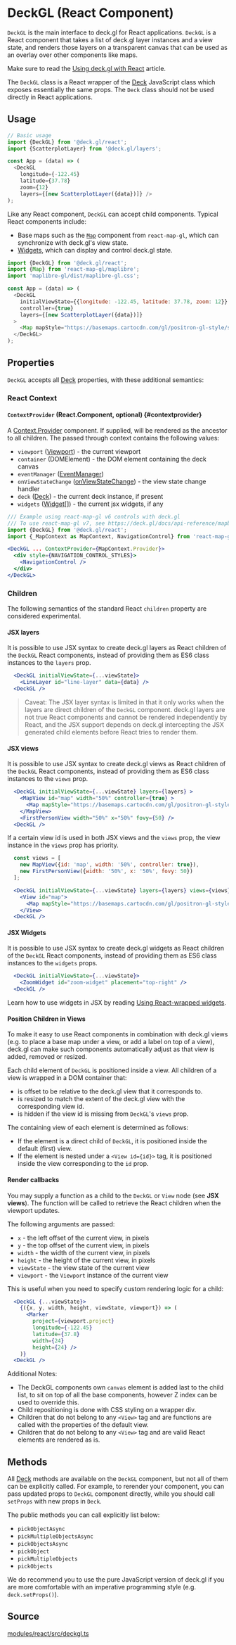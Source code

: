 # DeckGL (React Component)

`DeckGL` is the main interface to deck.gl for React applications. `DeckGL` is a React component that takes a list of deck.gl layer instances and a view state, and renders those layers on a transparent canvas that can be used as an overlay over other components like maps.

Make sure to read the [Using deck.gl with React](../../get-started/using-with-react.md) article.

The `DeckGL` class is a React wrapper of the [Deck](../core/deck.md) JavaScript class which exposes essentially the same props. The `Deck` class should not be used directly in React applications.


## Usage

```js
// Basic usage
import {DeckGL} from '@deck.gl/react';
import {ScatterplotLayer} from '@deck.gl/layers';

const App = (data) => (
  <DeckGL
    longitude={-122.45}
    latitude={37.78}
    zoom={12}
    layers={[new ScatterplotLayer({data})]} />
);
```

Like any React component, `DeckGL` can accept child components. Typical React components include:

- Base maps such as the [`Map`](https://visgl.github.io/react-map-gl/docs/api-reference/map) component from `react-map-gl`, which can synchronize with deck.gl's view state.
- [Widgets](./overview.md#using-react-wrapped-widgets), which can display and control deck.gl state.

```js
import {DeckGL} from '@deck.gl/react';
import {Map} from 'react-map-gl/maplibre';
import 'maplibre-gl/dist/maplibre-gl.css';

const App = (data) => (
  <DeckGL
    initialViewState={{longitude: -122.45, latitude: 37.78, zoom: 12}}
    controller={true}
    layers={[new ScatterplotLayer({data})]}
  >
    <Map mapStyle="https://basemaps.cartocdn.com/gl/positron-gl-style/style.json" />
  </DeckGL>
);

```

## Properties

`DeckGL` accepts all [Deck](../core/deck.md#properties) properties, with these additional semantics:

### React Context

#### `ContextProvider` (React.Component, optional) {#contextprovider}

A [Context.Provider](https://reactjs.org/docs/context.html#contextprovider) component. If supplied, will be rendered as the ancestor to all children. The passed through context contains the following values:

- `viewport` ([Viewport](../core/viewport.md)) - the current viewport
- `container` (DOMElement) - the DOM element containing the deck canvas
- `eventManager` ([EventManager](https://visgl.github.io/mjolnir.js/docs/api-reference/event-manager))
- `onViewStateChange` ([onViewStateChange](../core/deck.md#onviewstatechange)) - the view state change handler 
- `deck` ([Deck](../core/deck.md)) - the current deck instance, if present
- `widgets` ([Widget](../core/widget.md)[]) - the current jsx widgets, if any

```jsx
/// Example using react-map-gl v6 controls with deck.gl
/// To use react-map-gl v7, see https://deck.gl/docs/api-reference/mapbox/mapbox-overlay
import {DeckGL} from '@deck.gl/react';
import {_MapContext as MapContext, NavigationControl} from 'react-map-gl';

<DeckGL ... ContextProvider={MapContext.Provider}>
  <div style={NAVIGATION_CONTROL_STYLES}>
    <NavigationControl />
  </div>
</DeckGL>
```


### Children

The following semantics of the standard React `children` property are considered experimental.


#### JSX layers

It is possible to use JSX syntax to create deck.gl layers as React children of the `DeckGL` React components, instead of providing them as ES6 class instances to the `layers` prop.

```jsx
  <DeckGL initialViewState={...viewState}>
    <LineLayer id="line-layer" data={data} />
  <DeckGL />
```

> Caveat: The JSX layer syntax is limited in that it only works when the layers are direct children of the `DeckGL` component. deck.gl layers are not true React components and cannot be rendered independently by React, and the JSX support depends on deck.gl intercepting the JSX generated child elements before React tries to render them.


#### JSX views

It is possible to use JSX syntax to create deck.gl views as React children of the `DeckGL` React components, instead of providing them as ES6 class instances to the `views` prop.

```jsx
  <DeckGL initialViewState={...viewState} layers={layers} >
    <MapView id="map" width="50%" controller={true} >
      <Map mapStyle="https://basemaps.cartocdn.com/gl/positron-gl-style/style.json" />
    </MapView>
    <FirstPersonView width="50%" x="50%" fovy={50} />
  <DeckGL />
```

If a certain view id is used in both JSX views and the `views` prop, the view instance in the `views` prop has priority.

```jsx
  const views = [
    new MapView({id: 'map', width: '50%', controller: true}),
    new FirstPersonView({width: '50%', x: '50%', fovy: 50})
  ];

  <DeckGL initialViewState={...viewState} layers={layers} views={views} >
    <View id="map">
      <Map mapStyle="https://basemaps.cartocdn.com/gl/positron-gl-style/style.json" />
    </View>
  <DeckGL />
```

#### JSX Widgets

It is possible to use JSX syntax to create deck.gl widgets as React children of the `DeckGL` React components, instead of providing them as ES6 class instances to the `widgets` props.

```jsx
  <DeckGL initialViewState={...viewState}>
    <ZoomWidget id="zoom-widget" placement="top-right" />
  <DeckGL />
```

Learn how to use widgets in JSX by reading [Using React-wrapped widgets](./overview.md#using-react-wrapped-widgets).

#### Position Children in Views

To make it easy to use React components in combination with deck.gl views (e.g. to place a base map under a view, or add a label on top of a view), deck.gl can make such components automatically adjust as that view is added, removed or resized.

Each child element of `DeckGL` is positioned inside a view. All children of a view is wrapped in a DOM container that:

* is offset to be relative to the deck.gl view that it corresponds to.
* is resized to match the extent of the deck.gl view with the corresponding view id.
* is hidden if the view id is missing from `DeckGL`'s `views` prop.

The containing view of each element is determined as follows:

- If the element is a direct child of `DeckGL`, it is positioned inside the default (first) view.
- If the element is nested under a `<View id={id}>` tag, it is positioned inside the view corresponding to the `id` prop. 


#### Render callbacks

You may supply a function as a child to the `DeckGL` or `View` node (see **JSX views**). The function will be called to retrieve the React children when the viewport updates.

The following arguments are passed:

* `x` - the left offset of the current view, in pixels
* `y` - the top offset of the current view, in pixels
* `width` - the width of the current view, in pixels
* `height` - the height of the current view, in pixels
* `viewState` - the view state of the current view
* `viewport` - the `Viewport` instance of the current view

This is useful when you need to specify custom rendering logic for a child:

```jsx
  <DeckGL {...viewState}>
    {({x, y, width, height, viewState, viewport}) => (
      <Marker
        project={viewport.project}
        longitude={-122.45}
        latitude={37.8}
        width={24}
        height={24} />
    )}
  <DeckGL />
```

Additional Notes:

* The DeckGL components own `canvas` element is added last to the child list, to sit on top of all the base components, however Z index can be used to override this.
* Child repositioning is done with CSS styling on a wrapper div.
* Children that do not belong to any `<View>` tag and are functions are called with the properties of the default view.
* Children that do not belong to any `<View>` tag and are valid React elements are rendered as is.


## Methods

All [Deck](../core/deck.md#methods) methods are available on the `DeckGL` component, but not all of them can be explicitly called. For example, to rerender your component, you can pass updated props to `DeckGL` component directly, while you should call `setProps` with new props in `Deck`. 

The public methods you can call explicitly list below:

* `pickObjectAsync`
* `pickMultipleObjectsAsync`
* `pickObjectsAsync`
* `pickObject`
* `pickMultipleObjects`
* `pickObjects`

We do recommend you to use the pure JavaScript version of deck.gl if you are more comfortable with an imperative programming style (e.g. `deck.setProps()`).

## Source

[modules/react/src/deckgl.ts](https://github.com/visgl/deck.gl/blob/master/modules/react/src/deckgl.ts)
